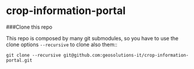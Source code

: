 crop-information-portal
=======================

###Clone this repo

This repo is composed by many git submodules, so you have to use the clone options ``--recursive`` to clone also them::

``git clone --recursive git@github.com:geosolutions-it/crop-information-portal.git``
